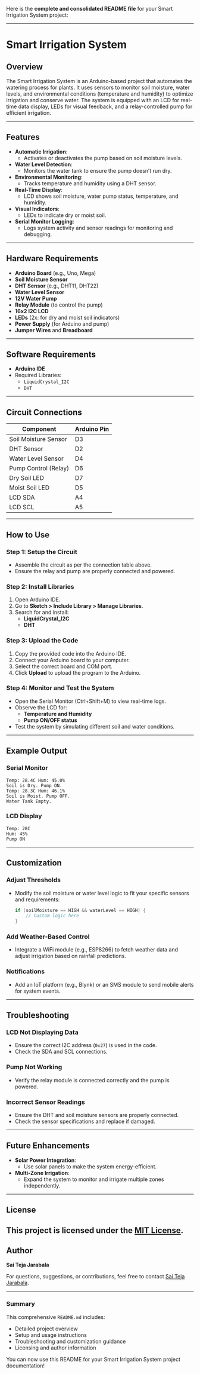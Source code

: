 Here is the **complete and consolidated README file** for your Smart Irrigation System project:

---

# Smart Irrigation System

## Overview
The Smart Irrigation System is an Arduino-based project that automates the watering process for plants. It uses sensors to monitor soil moisture, water levels, and environmental conditions (temperature and humidity) to optimize irrigation and conserve water. The system is equipped with an LCD for real-time data display, LEDs for visual feedback, and a relay-controlled pump for efficient irrigation.

---

## Features
- **Automatic Irrigation**:
  - Activates or deactivates the pump based on soil moisture levels.
- **Water Level Detection**:
  - Monitors the water tank to ensure the pump doesn’t run dry.
- **Environmental Monitoring**:
  - Tracks temperature and humidity using a DHT sensor.
- **Real-Time Display**:
  - LCD shows soil moisture, water pump status, temperature, and humidity.
- **Visual Indicators**:
  - LEDs to indicate dry or moist soil.
- **Serial Monitor Logging**:
  - Logs system activity and sensor readings for monitoring and debugging.

---

## Hardware Requirements
- **Arduino Board** (e.g., Uno, Mega)
- **Soil Moisture Sensor**
- **DHT Sensor** (e.g., DHT11, DHT22)
- **Water Level Sensor**
- **12V Water Pump**
- **Relay Module** (to control the pump)
- **16x2 I2C LCD**
- **LEDs** (2x: for dry and moist soil indicators)
- **Power Supply** (for Arduino and pump)
- **Jumper Wires** and **Breadboard**

---

## Software Requirements
- **Arduino IDE**
- Required Libraries:
  - `LiquidCrystal_I2C`
  - `DHT`

---

## Circuit Connections
| Component          | Arduino Pin |
|---------------------|-------------|
| Soil Moisture Sensor| D3          |
| DHT Sensor          | D2          |
| Water Level Sensor  | D4          |
| Pump Control (Relay)| D6          |
| Dry Soil LED        | D7          |
| Moist Soil LED      | D5          |
| LCD SDA             | A4          |
| LCD SCL             | A5          |

---

## How to Use
### Step 1: Setup the Circuit
- Assemble the circuit as per the connection table above.
- Ensure the relay and pump are properly connected and powered.

### Step 2: Install Libraries
1. Open Arduino IDE.
2. Go to **Sketch > Include Library > Manage Libraries**.
3. Search for and install:
   - **LiquidCrystal_I2C**
   - **DHT**

### Step 3: Upload the Code
1. Copy the provided code into the Arduino IDE.
2. Connect your Arduino board to your computer.
3. Select the correct board and COM port.
4. Click **Upload** to upload the program to the Arduino.

### Step 4: Monitor and Test the System
- Open the Serial Monitor (Ctrl+Shift+M) to view real-time logs.
- Observe the LCD for:
  - **Temperature and Humidity**
  - **Pump ON/OFF status**
- Test the system by simulating different soil and water conditions.

---

## Example Output
### Serial Monitor
```plaintext
Temp: 28.4C Hum: 45.0%
Soil is Dry. Pump ON.
Temp: 28.3C Hum: 46.1%
Soil is Moist. Pump OFF.
Water Tank Empty.
```

### LCD Display
```
Temp: 28C
Hum: 45%
Pump ON
```

---

## Customization
### Adjust Thresholds
- Modify the soil moisture or water level logic to fit your specific sensors and requirements:
  ```cpp
  if (soilMoisture == HIGH && waterLevel == HIGH) {
      // Custom logic here
  }
  ```

### Add Weather-Based Control
- Integrate a WiFi module (e.g., ESP8266) to fetch weather data and adjust irrigation based on rainfall predictions.

### Notifications
- Add an IoT platform (e.g., Blynk) or an SMS module to send mobile alerts for system events.

---

## Troubleshooting
### LCD Not Displaying Data
- Ensure the correct I2C address (`0x27`) is used in the code.
- Check the SDA and SCL connections.

### Pump Not Working
- Verify the relay module is connected correctly and the pump is powered.

### Incorrect Sensor Readings
- Ensure the DHT and soil moisture sensors are properly connected.
- Check the sensor specifications and replace if damaged.

---

## Future Enhancements
- **Solar Power Integration**:
  - Use solar panels to make the system energy-efficient.
- **Multi-Zone Irrigation**:
  - Expand the system to monitor and irrigate multiple zones independently.

---

## License
This project is licensed under the [MIT License](./LICENSE).
---

## Author
**Sai Teja Jarabala**

For questions, suggestions, or contributions, feel free to contact [Sai Teja Jarabala](https://github.com/jsaiteja2001).

---

### Summary
This comprehensive `README.md` includes:
- Detailed project overview
- Setup and usage instructions
- Troubleshooting and customization guidance
- Licensing and author information

You can now use this README for your Smart Irrigation System project documentation!
